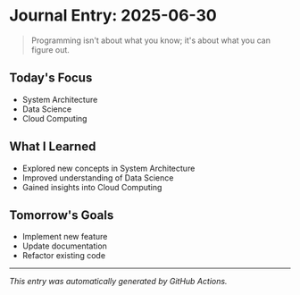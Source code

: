 # Journal Entry: 2025-06-30

> Programming isn't about what you know; it's about what you can figure out.

## Today's Focus
- System Architecture
- Data Science
- Cloud Computing

## What I Learned
- Explored new concepts in System Architecture
- Improved understanding of Data Science
- Gained insights into Cloud Computing

## Tomorrow's Goals
- Implement new feature
- Update documentation
- Refactor existing code

---
*This entry was automatically generated by GitHub Actions.*